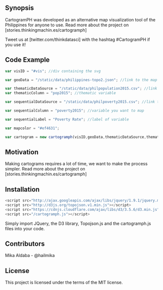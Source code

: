 ## Synopsis

CartogramPH was developed as an alternative map visualization tool of the Philippines for anyone to use.
Read more about the project on [stories.thinkingmachin.es/cartogramph]

Tweet us at [twitter.com/thinkdatasci] with the hashtag #CartogramPH if you use it!

## Code Example

```javascript
var visID = "#vis"; //div containing the svg

var geoData = "/static/data/philippines-topo2.json"; //link to the map json source file

var thematicDataSource = "/static/data/philpopulation2015.csv"; //link to population data
var thematicColumn = "pop2015"; //thematic variable

var sequentialDataSource = "/static/data/philpoverty2015.csv"; //link to poverty data

var sequentialColumn = "poverty2015"; //variable you want to map

var sequentialLabel = "Poverty Rate"; //label of variable

var mapcolor = "#ef4631";

var cartogram = new cartogramph(visID,geoData,thematicDataSource,thematicColumn,sequentialDataSource,sequentialColumn,mapcolor);
```

## Motivation

Making cartograms requires a lot of time, we want to make the process simpler.
Read more about the project on [stories.thinkingmachin.es/cartogramph]

## Installation

```javascript
<script src="http://ajax.googleapis.com/ajax/libs/jquery/1.9.1/jquery.min.js"></script>
<script src="http://d3js.org/topojson.v1.min.js"></script>
<script src="https://cdnjs.cloudflare.com/ajax/libs/d3/3.5.6/d3.min.js" charset="utf-8"></script>
<script src="/cartogramph.js"></script>
```

Simply import JQuery, the D3 library, Topojson.js and the cartogramph.js files into your code.

## Contributors

Mika Aldaba - @hailmika

## License

This project is licensed under the terms of the MIT license.